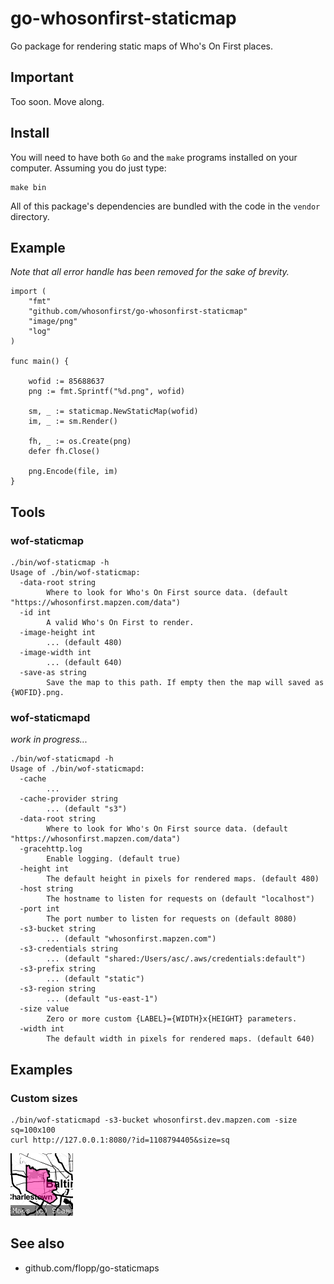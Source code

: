 # go-whosonfirst-staticmap

Go package for rendering static maps of Who's On First places.

## Important

Too soon. Move along.

## Install

You will need to have both `Go` and the `make` programs installed on your computer. Assuming you do just type:

```
make bin
```

All of this package's dependencies are bundled with the code in the `vendor` directory.

## Example

_Note that all error handle has been removed for the sake of brevity._

```
import (
	"fmt"
	"github.com/whosonfirst/go-whosonfirst-staticmap"
	"image/png"		
	"log"
)

func main() {

	wofid := 85688637
	png := fmt.Sprintf("%d.png", wofid)
	
	sm, _ := staticmap.NewStaticMap(wofid)
	im, _ := sm.Render()

	fh, _ := os.Create(png)
	defer fh.Close()

	png.Encode(file, im)
}
```

## Tools

### wof-staticmap

```
./bin/wof-staticmap -h
Usage of ./bin/wof-staticmap:
  -data-root string
    	Where to look for Who's On First source data. (default "https://whosonfirst.mapzen.com/data")
  -id int
    	A valid Who's On First to render.
  -image-height int
    	... (default 480)
  -image-width int
    	... (default 640)
  -save-as string
    	Save the map to this path. If empty then the map will saved as {WOFID}.png.
```

### wof-staticmapd

_work in progress..._

```
./bin/wof-staticmapd -h
Usage of ./bin/wof-staticmapd:
  -cache
    	...
  -cache-provider string
    	... (default "s3")
  -data-root string
    	Where to look for Who's On First source data. (default "https://whosonfirst.mapzen.com/data")
  -gracehttp.log
    	Enable logging. (default true)
  -height int
    	The default height in pixels for rendered maps. (default 480)
  -host string
    	The hostname to listen for requests on (default "localhost")
  -port int
    	The port number to listen for requests on (default 8080)
  -s3-bucket string
    	... (default "whosonfirst.mapzen.com")
  -s3-credentials string
    	... (default "shared:/Users/asc/.aws/credentials:default")
  -s3-prefix string
    	... (default "static")
  -s3-region string
    	... (default "us-east-1")
  -size value
    	Zero or more custom {LABEL}={WIDTH}x{HEIGHT} parameters.
  -width int
    	The default width in pixels for rendered maps. (default 640)
```

## Examples

### Custom sizes

```
./bin/wof-staticmapd -s3-bucket whosonfirst.dev.mapzen.com -size sq=100x100
curl http://127.0.0.1:8080/?id=1108794405&size=sq
```

![](images/1108794405-sq.png)

## See also

* github.com/flopp/go-staticmaps
